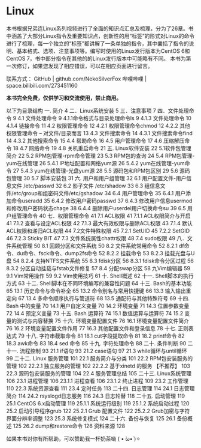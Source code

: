 # Linux
本书根据兄弟连Linux系列视频进行了全面的知识点汇总及梳理，分为了26章。书中涵盖了大部分Linux指令及重要知识点，创新性的用“标签”的形式对Linux的命令进行了梳理，每一个独立的“标签”都讲解了一条单独的指令，其中囊括了指令的说明、基本格式、选项、注意事项等。编写时使用的Linux发行版本为CentOS 6和CentOS 7，书中部分指令在其他的的Linux发行版本中可能略有不同。
本书为第一次修订，如果您发现了相应错误，可以在相应页面进行留言。

联系方式：
GitHub | github.com/NekoSilverFox
哔哩哔哩 | space.bilibili.com/273451160

**本书完全免费，仅供学习和交流使用，禁止商用。**

以下为目录结构
一. 简介	4
二．Linux系统安装	5
三．注意事项	7
四．文件处理命令	9
    4.1 文件处理命令	9
        4.1.1命令格式与目录处理命令ls	9
        4.1.3 文件处理命令	10
        4.1.4 链接命令	11
    4.2 权限管理命令	12
        4.2.1 权限管理命令chmod	12
        4.2.2 其他权限管理命令 – 对文件/目录而言	13
    4.3 文件搜索命令	14
        4.3.1 文件搜索命令find	14
        4.3.2 其他搜索命令	15
    4.4 帮助命令	16
    4.5 用户管理命令	17
    4.6 压缩解压命令	18
    4.7 网络命令	19
    4.8 关机重启命令	21
五. Linux软件安装	22
    5.1软件包管理简介	22
    5.2 RPM包管理-rpm命令管理	23
    5.3 RPM包的查询	24
    5.4 RPM包管理-yum在线管理	26
        5.4.1 IP地址配置和网络yum源	26
        5.4.2 yum在线管理-yum命令	27
        5.4.3 yum在线管理-光盘yum源	28
    5.5 源码包和RPM包区别	29
    5.6 源码包管理	30
    5.7 脚本安装包	31
六. 用户和用户组管理	32
    6.1 用户配置文件-用户信息文件 /etc/passwd	32
    6.2 影子文件 /etc/shadow	33
    6.3 组信息文件/etc/group和组密码文件/etc/gshadow	34
    6.4 用户管理命令	35
        6.4.1 用户添加命令useradd	35
        6.4.2 修改用户密码passwd	37
        6.4.3 修改用户信息usermod和修改用户密码状态chage	38
        6.4.4 删除用户userdel用户切换命令su	39
    6.5 用户组管理命令	40
七．权限管理命令	41
    7.1 ACL权限	41
        7.1.1 ACL权限简介与开启	41
        7.1.2 查看与设定ACL权限	42
        7.1.3 最大有效权限与删除ACL权限	43
        7.1.4 默认ACL权限和递归ACL权限	44
    7.2文件特殊权限	45
        7.2.1 SetUID	45
        7.2.2 SetGID	46
        7.2.3 Sticky BIT	47
    7.3 文件系统属性chattr权限	48
    7.4 sudo权限	49
八．文件系统管理	50
    8.1 回顾分区和文件系统	50
    8.2 文件系统常用命令	52
        8.2.1 df命令、du命令、fsck命令、dump2fs命令	52
        8.2.2 挂载命令	53
        8.2.3 挂载光盘与U盘	54
        8.2.4 支持NTFS文件系统	55
    8.3 fdisk分区	56
        8.3.1 fdisk命令分区过程	56
        8.3.2 分区自动挂载与fstab文件修复	57
    8.4 分配swap分区	58
九Vim编辑器	59
    9.1 Vim常用操作	59
    9.2 Vim使用技巧	61
十. Shell概述	62
十一. Shell脚本的执行方式	63
十二. Shell脚本在不同环境编写的兼容性问题	64
十三. Bash的基本功能	65
    13.1 历史命令与命令补全	65
    13.2 命令别名与常用快捷键	66
    13.3 输入输出重定向	67
    13.4 多命令顺序执行与管道符	68
    13.5 通配符与其他特殊符号	69
十四. Bash 中的变量	70
    14.1 用户自定义变量	70
    14.2 环境变量	71
    14.3 位置参数变量	72
    14.4 预定义变量	73
十五. Bash 运算符	74
    15.1 数值运算与运算符	74
    15.2 变量的测试与内容替换	75
十六. 环境变量配置文件	76
    16.1 环境变量配置文件简介	76
    16.2 环境变量配置文件作用	77
    16.3 其他配置文件和登录信息	78
十七. 正则表达式	79
十八. 字符串截取命令	81
    18.1 cut字段提取命令	81
    18.2 printf命令	82
    18.3 awk命令	83
    18.4 sed 命令	85
十九. 字符处理命令	88
二十. 条件判断	90
二十一. 流程控制	93
    21.1 if语句	93
    21.2 case语句	97
    21.3 while循环与until循环	99
二十二. Linux 服务管理	101
    22.1 服务简介与分类	101
    22.2 RPM包安装服务的管理	102
    22.2.1 独立服务的管理	102
    22.2.2 基于xinetd 的服务 【不推荐】	103
    22.3 源码包安装服务的管理	104
    22.4 服务管理总结	105
二十三. Linux系统管理	106
    23.1 进程管理	106
        23.1.1 进程查看	106
        23.1.2 终止进程	109
    23.2 工作管理	110
    22.3 系统资源查看	111
    23.4 定时任务	113
二十四. 日志管理	114
    24.1 日志管理简介	114
    24.2 rsyslogd日志服务	116
    24.3 日志轮替	118
二十五. 启动管理	119
    25.1 CentOS 6.x启动管理	119
        25.1.1 系统运行级别	119
        25.1.2 系统启动过程	120
    25.2 启动引导程序grub	122
        25.2.1 Grub 配置文件	122
        25.2.2 Grub加密与字符界面分辨率调整	123
    25.3 系统修复模式	124
二十六. 备份与恢复	125
    26.1 备份概述	125
    26.2 dump和restore命令	126
资料来源	128

如果本书对你有所帮助，可以赞助我一杯奶茶呦 ( • ̀ω•́ )✧
